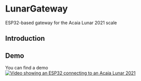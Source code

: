 # LunarGateway
ESP32-based gateway for the Acaia Lunar 2021 scale


## Introduction

## Demo
You can find a demo 
[![Video showing an ESP32 connecting to an Acaia Lunar 2021](https://img.youtube.com/vi/KmS2LABmM3s/0.jpg)](https://www.youtube.com/watch?v=KmS2LABmM3s)